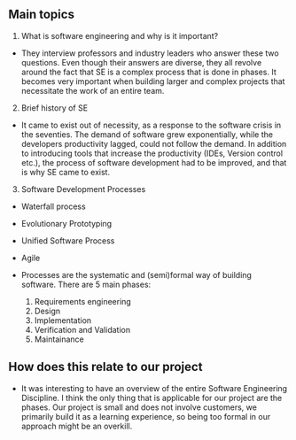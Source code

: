 ## Main topics

1. What is software engineering and why is it important?

* They interview professors and industry leaders who answer these two questions.
Even though their answers are diverse, they all revolve around the fact that 
SE is a complex process that is done in phases. It becomes very important when building larger and complex projects that necessitate the work of an entire team.

2. Brief history of SE

* It came to exist out of necessity, as a response to the software crisis in the seventies. The demand of software grew exponentially, while the developers productivity lagged, could not follow the demand. In addition to introducing tools that increase the productivity (IDEs, Version control etc.), the process of software development had to be improved, and that is why SE came to exist.

3. Software Development Processes
* Waterfall process
* Evolutionary Prototyping
* Unified Software Process
* Agile

* Processes are the systematic and (semi)formal way of building software. There are 5 main phases: 
    1. Requirements engineering 
    2. Design
    3. Implementation
    4. Verification and Validation
    5. Maintainance 

## How does this relate to our project

* It was interesting to have an overview of the entire Software Engineering Discipline. I think the only thing that is applicable for our project are the phases. Our project is small and does not involve customers, we primarily build it as a learning experience, so being too formal in our approach might be an overkill. 
